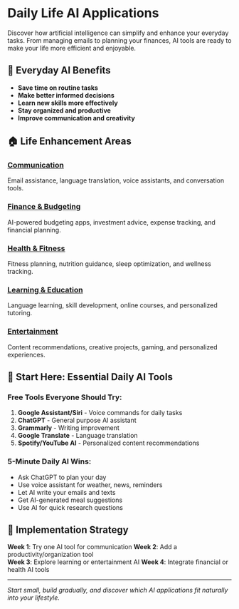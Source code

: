 # Daily Life AI Applications

Discover how artificial intelligence can simplify and enhance your everyday tasks. From managing emails to planning your finances, AI tools are ready to make your life more efficient and enjoyable.

## 🌟 Everyday AI Benefits

- **Save time on routine tasks**
- **Make better informed decisions**
- **Learn new skills more effectively**
- **Stay organized and productive**
- **Improve communication and creativity**

## 🏠 Life Enhancement Areas

### [Communication](/daily-life/communication)
Email assistance, language translation, voice assistants, and conversation tools.

### [Finance & Budgeting](/daily-life/finance)
AI-powered budgeting apps, investment advice, expense tracking, and financial planning.

### [Health & Fitness](/daily-life/health)
Fitness planning, nutrition guidance, sleep optimization, and wellness tracking.

### [Learning & Education](/daily-life/learning)
Language learning, skill development, online courses, and personalized tutoring.

### [Entertainment](/daily-life/entertainment)
Content recommendations, creative projects, gaming, and personalized experiences.

## 🎯 Start Here: Essential Daily AI Tools

### Free Tools Everyone Should Try:
1. **Google Assistant/Siri** - Voice commands for daily tasks
2. **ChatGPT** - General purpose AI assistant
3. **Grammarly** - Writing improvement
4. **Google Translate** - Language translation
5. **Spotify/YouTube AI** - Personalized content recommendations

### 5-Minute Daily AI Wins:
- Ask ChatGPT to plan your day
- Use voice assistant for weather, news, reminders
- Let AI write your emails and texts
- Get AI-generated meal suggestions
- Use AI for quick research questions

## 🔧 Implementation Strategy

**Week 1**: Try one AI tool for communication
**Week 2**: Add a productivity/organization tool  
**Week 3**: Explore learning or entertainment AI
**Week 4**: Integrate financial or health AI tools

---

*Start small, build gradually, and discover which AI applications fit naturally into your lifestyle.*